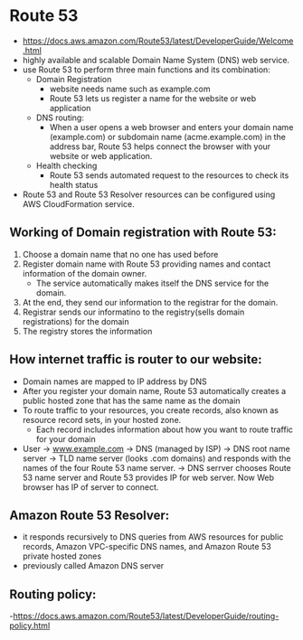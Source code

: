 # Route 53
- https://docs.aws.amazon.com/Route53/latest/DeveloperGuide/Welcome.html
- highly available and scalable Domain Name System (DNS) web service.
- use Route 53 to perform three main functions and its combination:
    - Domain Registration
        - website needs name such as example.com
        - Route 53 lets us register a name for the website or web application
    - DNS routing:
        - When a user opens a web browser and enters your domain name (example.com) or subdomain name (acme.example.com) in the address bar, Route 53 helps connect the browser with your website or web application.
    - Health checking
        - Route 53 sends automated request to the resources to check its health status
- Route 53 and Route 53 Resolver resources can be configured using AWS CloudFormation service.

## Working of Domain registration with Route 53:
1. Choose a domain name that no one has used before
2. Register domain name with Route 53 providing names and contact information of the domain owner. 
    - The service automatically makes itself the DNS service for the domain.
3. At the end, they send our information to the registrar for the domain.
4. Registrar sends our informatino to the registry(sells domain registrations) for the domain
5. The registry stores the information

## How internet traffic is router to our website:
- Domain names are mapped to IP address by DNS
- After you register your domain name, Route 53 automatically creates a public hosted zone that has the same name as the domain
- To route traffic to your resources, you create records, also known as resource record sets, in your hosted zone. 
    - Each record includes information about how you want to route traffic for your domain
- User -> www.example.com -> DNS (managed by ISP) -> DNS root name server -> TLD name server (looks .com domains) and responds with the names of the four Route 53 name server. -> DNS serrver chooses Route 53 name server and Route 53 provides IP for web server. Now Web browser has IP of server to connect.


## Amazon Route 53 Resolver:
- it responds recursively to DNS queries from AWS resources for public records, Amazon VPC-specific DNS names, and Amazon Route 53 private hosted zones
- previously called Amazon DNS server


## Routing policy:
-https://docs.aws.amazon.com/Route53/latest/DeveloperGuide/routing-policy.html

